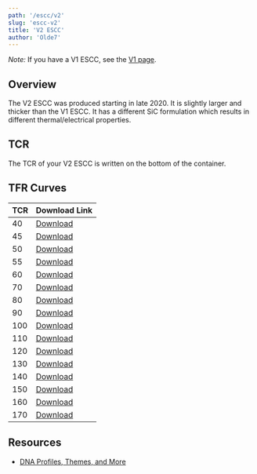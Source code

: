 ```yaml
---
path: '/escc/v2'
slug: 'escc-v2'
title: 'V2 ESCC'
author: 'Olde7'
---
```


_Note:_ If you have a V1 ESCC, see the [V1 page](/escc/v1).

## Overview

The V2 ESCC was produced starting in late 2020. It is slightly larger and thicker than the V1 ESCC. It has a different SiC formulation which results in different thermal/electrical properties.

## TCR

The TCR of your V2 ESCC is written on the bottom of the container.

## TFR Curves

| TCR | Download Link                                                                                                 |
| --- | ------------------------------------------------------------------------------------------------------------- |
| 40  | [Download](https://www.dropbox.com/sh/nl1pupcuvpchgq3/AABCgDCOJi6LJBhZnYm4YsHAa?dl=0&preview=DNA-ESCC40.csv)  |
| 45  | [Download](https://www.dropbox.com/sh/nl1pupcuvpchgq3/AABCgDCOJi6LJBhZnYm4YsHAa?dl=0&preview=DNA-ESCC45.csv)  |
| 50  | [Download](https://www.dropbox.com/sh/nl1pupcuvpchgq3/AABCgDCOJi6LJBhZnYm4YsHAa?dl=0&preview=DNA-ESCC50.csv)  |
| 55  | [Download](https://www.dropbox.com/sh/nl1pupcuvpchgq3/AABCgDCOJi6LJBhZnYm4YsHAa?dl=0&preview=DNA-ESCC55.csv)  |
| 60  | [Download](https://www.dropbox.com/sh/nl1pupcuvpchgq3/AABCgDCOJi6LJBhZnYm4YsHAa?dl=0&preview=DNA-ESCC60.csv)  |
| 70  | [Download](https://www.dropbox.com/sh/nl1pupcuvpchgq3/AABCgDCOJi6LJBhZnYm4YsHAa?dl=0&preview=DNA-ESCC70.csv)  |
| 80  | [Download](https://www.dropbox.com/sh/nl1pupcuvpchgq3/AABCgDCOJi6LJBhZnYm4YsHAa?dl=0&preview=DNA-ESCC80.csv)  |
| 90  | [Download](https://www.dropbox.com/sh/nl1pupcuvpchgq3/AABCgDCOJi6LJBhZnYm4YsHAa?dl=0&preview=DNA-ESCC90.csv)  |
| 100 | [Download](https://www.dropbox.com/sh/nl1pupcuvpchgq3/AABCgDCOJi6LJBhZnYm4YsHAa?dl=0&preview=DNA-ESCC100.csv) |
| 110 | [Download](https://www.dropbox.com/sh/nl1pupcuvpchgq3/AABCgDCOJi6LJBhZnYm4YsHAa?dl=0&preview=DNA-ESCC110.csv) |
| 120 | [Download](https://www.dropbox.com/sh/nl1pupcuvpchgq3/AABCgDCOJi6LJBhZnYm4YsHAa?dl=0&preview=ESCC%20120.csv)  |
| 130 | [Download](https://www.dropbox.com/sh/nl1pupcuvpchgq3/AABCgDCOJi6LJBhZnYm4YsHAa?dl=0&preview=ESCC%20130.csv)  |
| 140 | [Download](https://www.dropbox.com/sh/nl1pupcuvpchgq3/AABCgDCOJi6LJBhZnYm4YsHAa?dl=0&preview=ESCC%20140.csv)  |
| 150 | [Download](https://www.dropbox.com/sh/nl1pupcuvpchgq3/AABCgDCOJi6LJBhZnYm4YsHAa?dl=0&preview=ESCC%20150.csv)  |
| 160 | [Download](https://www.dropbox.com/sh/nl1pupcuvpchgq3/AABCgDCOJi6LJBhZnYm4YsHAa?dl=0&preview=ESCC%20160.csv)  |
| 170 | [Download](https://www.dropbox.com/sh/nl1pupcuvpchgq3/AABCgDCOJi6LJBhZnYm4YsHAa?dl=0&preview=ESCC%20170.csv)  |

## Resources

- [DNA Profiles, Themes, and More](https://www.dropbox.com/sh/wvrajvkhm7ufxwy/AADFFo5NdXk2GnkPSQC2q_i1a?dl=0)
